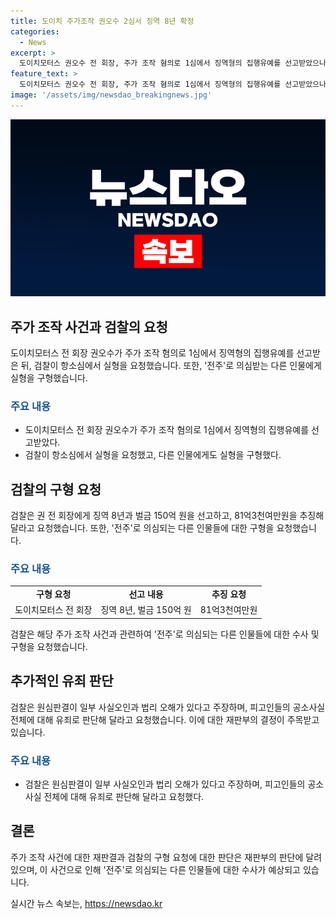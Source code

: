 ```yaml
---
title: 도이치 주가조작 권오수 2심서 징역 8년 확정
categories:
  - News
excerpt: >
  도이치모터스 권오수 전 회장, 주가 조작 혐의로 1심에서 징역형의 집행유예를 선고받았으나, 검찰은 항소심에서 실형을 요청했다. 권 전 회장의 유무죄 판단이 여사 수사에 영향을 미칠 것으로 전망되는 가운데, 검찰은 징역 8년과 벌금 150억 원을 요청했다. 이에 더해, 주가조작 사건의 전주 손씨에게는 징역 3년에 벌금 50억원을 구형했으며, 추가적인 수사 가능성이 제기되고 있다.
feature_text: >
  도이치모터스 권오수 전 회장, 주가 조작 혐의로 1심에서 징역형의 집행유예를 선고받았으나, 검찰은 항소심에서 실형을 요청했다. 권 전 회장의 유무죄 판단이 여사 수사에 영향을 미칠 것으로 전망되는 가운데, 검찰은 징역 8년과 벌금 150억 원을 요청했다. 이에 더해, 주가조작 사건의 전주 손씨에게는 징역 3년에 벌금 50억원을 구형했으며, 추가적인 수사 가능성이 제기되고 있다.
image: '/assets/img/newsdao_breakingnews.jpg'
---
```


<p><img src="/assets/img/newsdao_breakingnews.jpg" alt="pcversion 속보" /></p>

<h2 data-ke-size="size26">주가 조작 사건과 검찰의 요청</h2>

<p data-ke-size="size16">도이치모터스 전 회장 권오수가 주가 조작 혐의로 1심에서 징역형의 집행유예를 선고받은 뒤, 검찰이 항소심에서 실형을 요청했습니다. 또한, '전주'로 의심받는 다른 인물에게 실형을 구형했습니다.</p>

<h3><b><span style="color: #1a5490;">주요 내용</span></b></h3>

<ul>
    <li>도이치모터스 전 회장 권오수가 주가 조작 혐의로 1심에서 징역형의 집행유예를 선고받았다.</li>
    <li>검찰이 항소심에서 실형을 요청했고, 다른 인물에게도 실형을 구형했다.</li>
</ul>

<h2 data-ke-size="size26">검찰의 구형 요청</h2>

<p data-ke-size="size16">검찰은 권 전 회장에게 징역 8년과 벌금 150억 원을 선고하고, 81억3천여만원을 추징해달라고 요청했습니다. 또한, '전주'로 의심되는 다른 인물들에 대한 구형을 요청했습니다.</p>

<h3><b><span style="color: #1a5490;">주요 내용</span></b></h3>

<table>
  <tr>
    <td style="text-align: center; height: 17px;"><b>구형 요청</b></td>
    <td style="text-align: center; height: 17px;"><b>선고 내용</b></td>
    <td style="text-align: center; height: 17px;"><b>추징 요청</b></td>
  </tr>
  <tr>
    <td style="text-align: center; height: 17px;">도이치모터스 전 회장</td>
    <td style="text-align: center; height: 17px;">징역 8년, 벌금 150억 원</td>
    <td style="text-align: center; height: 17px;">81억3천여만원</td>
  </tr>
</table>

<p data-ke-size="size16">검찰은 해당 주가 조작 사건과 관련하여 '전주'로 의심되는 다른 인물들에 대한 수사 및 구형을 요청했습니다.</p>

<h2 data-ke-size="size26">추가적인 유죄 판단</h2>

<p data-ke-size="size16">검찰은 원심판결이 일부 사실오인과 법리 오해가 있다고 주장하며, 피고인들의 공소사실 전체에 대해 유죄로 판단해 달라고 요청했습니다. 이에 대한 재판부의 결정이 주목받고 있습니다.</p>

<h3><b><span style="color: #1a5490;">주요 내용</span></b></h3>

<ul>
    <li>검찰은 원심판결이 일부 사실오인과 법리 오해가 있다고 주장하며, 피고인들의 공소사실 전체에 대해 유죄로 판단해 달라고 요청했다.</li>
</ul>

<h2 data-ke-size="size26">결론</h2>

<p data-ke-size="size16">주가 조작 사건에 대한 재판결과 검찰의 구형 요청에 대한 판단은 재판부의 판단에 달려 있으며, 이 사건으로 인해 '전주'로 의심되는 다른 인물들에 대한 수사가 예상되고 있습니다.</p>
실시간 뉴스 속보는, <a href="https://newsdao.kr" rel="dofollow">https://newsdao.kr</a>


